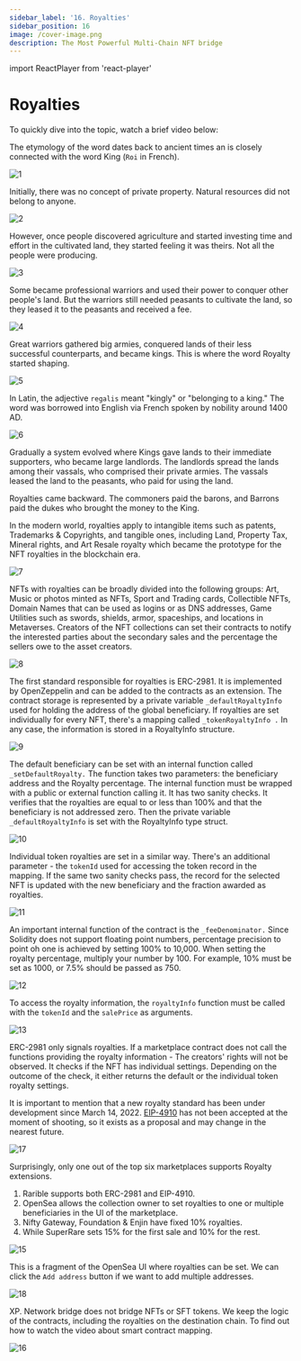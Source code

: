 ```yaml
---
sidebar_label: '16. Royalties'
sidebar_position: 16
image: /cover-image.png
description: The Most Powerful Multi-Chain NFT bridge
---
```


import ReactPlayer from 'react-player'

# Royalties

To quickly dive into the topic, watch a brief video below:

<ReactPlayer controls url='https://www.youtube.com/watch?v=gGDkjBYIeak' />

The etymology of the word dates back to ancient times an is closely connected with the word King (`Roi` in French).

![1](/img/royalties/1.png)

Initially, there was no concept of private property. Natural resources did not belong to anyone. 

![2](/img/royalties/2.png)

However, once people discovered agriculture and started investing time and effort in the cultivated land, they started feeling it was theirs. Not all the people were producing. 

![3](/img/royalties/3.png)

Some became professional warriors and used their power to conquer other people's land. But the warriors still needed peasants to cultivate the land, so they leased it to the peasants and received a fee.

![4](/img/royalties/4.png)

Great warriors gathered big armies, conquered lands of their less successful counterparts, and became kings. This is where the word Royalty started shaping. 

![5](/img/royalties/5.png)

In Latin, the adjective `regalis` meant "kingly" or "belonging to a king." The word was borrowed into English via French spoken by nobility around 1400 AD.

![6](/img/royalties/6.png)

Gradually a system evolved where Kings gave lands to their immediate supporters, who became large landlords. The landlords spread the lands among their vassals, who comprised their private armies. The vassals leased the land to the peasants, who paid for using the land. 

Royalties came backward. The commoners paid the barons, and Barrons paid the dukes who brought the money to the King.

In the modern world, royalties apply to intangible items such as patents, Trademarks & Copyrights, and tangible ones, including Land, Property Tax, Mineral rights, and Art Resale royalty which became the prototype for the NFT royalties in the blockchain era.

![7](/img/royalties/7.png)

NFTs with royalties can be broadly divided into the following groups: Art, Music or photos minted as NFTs, Sport and Trading cards, Collectible NFTs, Domain Names that can be used as logins or as DNS addresses, Game Utilities such as swords, shields, armor, spaceships, and locations in Metaverses. Creators of the NFT collections can set their contracts to notify the interested parties about the secondary sales and the percentage the sellers owe to the asset creators.

![8](/img/royalties/8.png)

The first standard responsible for royalties is ERC-2981. It is implemented by OpenZeppelin and can be added to the contracts as an extension. The contract storage is represented by a private variable `_defaultRoyaltyInfo` used for holding the address of the global beneficiary. If royalties are set individually for every NFT, there's a mapping called `_tokenRoyaltyInfo .` In any case, the information is stored in a RoyaltyInfo structure.

![9](/img/royalties/9.png)

The default beneficiary can be set with an internal function called `_setDefaultRoyalty.`  The function takes two parameters: the beneficiary address and the Royalty percentage. The internal function must be wrapped with a public or external function calling it. It has two sanity checks. It verifies that the royalties are equal to or less than 100% and that the beneficiary is not addressed zero. Then the private variable `_defaultRoyaltyInfo` is set with the RoyaltyInfo type struct.

![10](/img/royalties/10.png)

Individual token royalties are set in a similar way. There's an additional parameter - the `tokenId` used for accessing the token record in the mapping. If the same two sanity checks pass, the record for the selected NFT is updated with the new beneficiary and the fraction awarded as royalties.

![11](/img/royalties/11.png)

An important internal function of the contract is the `_feeDenominator.` Since Solidity does not support floating point numbers, percentage precision to point oh one is achieved by setting 100% to 10,000. When setting the royalty percentage, multiply your number by 100. For example, 10% must be set as 1000, or 7.5% should be passed as 750.

![12](/img/royalties/12.png)

To access the royalty information, the `royaltyInfo` function must be called with the `tokenId` and the `salePrice` as arguments. 

![13](/img/royalties/13.png)

ERC-2981 only signals royalties. If a marketplace contract does not call the functions providing the royalty information - The creators' rights will not be observed. It checks if the NFT has individual settings. Depending on the outcome of the check, it either returns the default or the individual token royalty settings.

It is important to mention that a new royalty standard has been under development since March 14, 2022. [EIP-4910](https://github.com/ethereum/EIPs/pull/4910) has not been accepted at the moment of shooting, so it exists as a proposal and may change in the nearest future. 

![17](/img/royalties/17.png)

Surprisingly, only one out of the top six marketplaces supports Royalty extensions. 
1. Rarible supports both ERC-2981 and EIP-4910. 
2. OpenSea allows the collection owner to set royalties to one or multiple beneficiaries in the UI of the marketplace. 
3. Nifty Gateway, Foundation & Enjin have fixed 10% royalties. 
4. While SuperRare sets 15% for the first sale and 10% for the rest.

![15](/img/royalties/15.png)

This is a fragment of the OpenSea UI where royalties can be set. We can click the `Add address` button if we want to add multiple addresses.

![18](/img/royalties/18.png)

XP. Network bridge does not bridge NFTs or SFT tokens. We keep the logic of the contracts, including the royalties on the destination chain. To find out how to watch the video about smart contract mapping.

![16](/img/royalties/16.png)
